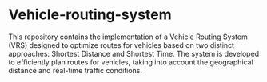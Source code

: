 # Vehicle-routing-system
This repository contains the implementation of a Vehicle Routing System (VRS) designed to optimize routes for vehicles based on two distinct approaches: Shortest Distance and Shortest Time. The system is developed to efficiently plan routes for vehicles, taking into account the geographical distance and real-time traffic conditions.
